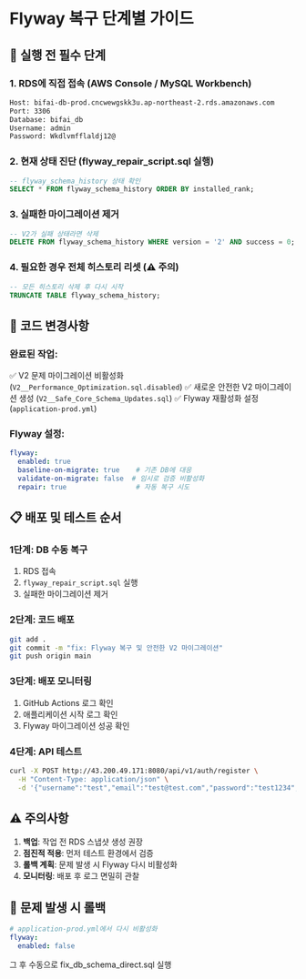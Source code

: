 # Flyway 복구 단계별 가이드

## 🚨 실행 전 필수 단계

### 1. RDS에 직접 접속 (AWS Console / MySQL Workbench)
```bash
Host: bifai-db-prod.cncwewgskk3u.ap-northeast-2.rds.amazonaws.com
Port: 3306
Database: bifai_db
Username: admin
Password: Wkdlvmfflaldj12@
```

### 2. 현재 상태 진단 (flyway_repair_script.sql 실행)
```sql
-- flyway_schema_history 상태 확인
SELECT * FROM flyway_schema_history ORDER BY installed_rank;
```

### 3. 실패한 마이그레이션 제거
```sql
-- V2가 실패 상태라면 삭제
DELETE FROM flyway_schema_history WHERE version = '2' AND success = 0;
```

### 4. 필요한 경우 전체 히스토리 리셋 (⚠️ 주의)
```sql
-- 모든 히스토리 삭제 후 다시 시작
TRUNCATE TABLE flyway_schema_history;
```

## 🔧 코드 변경사항

### 완료된 작업:
✅ V2 문제 마이그레이션 비활성화 (`V2__Performance_Optimization.sql.disabled`)
✅ 새로운 안전한 V2 마이그레이션 생성 (`V2__Safe_Core_Schema_Updates.sql`)
✅ Flyway 재활성화 설정 (`application-prod.yml`)

### Flyway 설정:
```yaml
flyway:
  enabled: true
  baseline-on-migrate: true    # 기존 DB에 대응
  validate-on-migrate: false  # 임시로 검증 비활성화
  repair: true                 # 자동 복구 시도
```

## 📋 배포 및 테스트 순서

### 1단계: DB 수동 복구
1. RDS 접속
2. `flyway_repair_script.sql` 실행
3. 실패한 마이그레이션 제거

### 2단계: 코드 배포
```bash
git add .
git commit -m "fix: Flyway 복구 및 안전한 V2 마이그레이션"
git push origin main
```

### 3단계: 배포 모니터링
1. GitHub Actions 로그 확인
2. 애플리케이션 시작 로그 확인
3. Flyway 마이그레이션 성공 확인

### 4단계: API 테스트
```bash
curl -X POST http://43.200.49.171:8080/api/v1/auth/register \
  -H "Content-Type: application/json" \
  -d '{"username":"test","email":"test@test.com","password":"test1234","confirmPassword":"test1234","agreeToTerms":true,"agreeToPrivacyPolicy":true}'
```

## ⚠️ 주의사항

1. **백업**: 작업 전 RDS 스냅샷 생성 권장
2. **점진적 적용**: 먼저 테스트 환경에서 검증
3. **롤백 계획**: 문제 발생 시 Flyway 다시 비활성화
4. **모니터링**: 배포 후 로그 면밀히 관찰

## 🔄 문제 발생 시 롤백

```yaml
# application-prod.yml에서 다시 비활성화
flyway:
  enabled: false
```

그 후 수동으로 fix_db_schema_direct.sql 실행